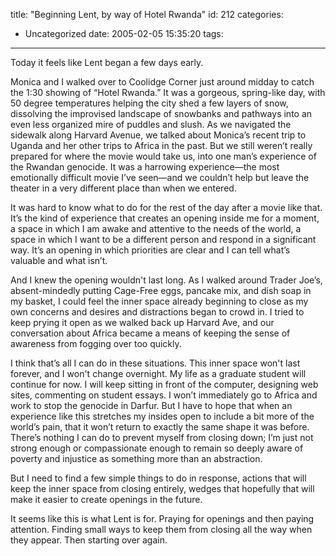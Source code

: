 title: "Beginning Lent, by way of Hotel Rwanda"
id: 212
categories:
  - Uncategorized
date: 2005-02-05 15:35:20
tags:
---

 Today it feels like  Lent began a few days early.

 Monica and I walked over to Coolidge Corner just around midday to catch the
  1:30 showing of “Hotel Rwanda.” It was a gorgeous, spring-like day, with 50
  degree temperatures helping the city shed a few layers of snow, dissolving
  the improvised landscape of snowbanks and pathways into an even less organized
  mire of puddles and slush. As we navigated the sidewalk along Harvard Avenue,
  we talked about Monica’s recent trip to Uganda and her other trips to Africa
  in the past. But we still weren’t really prepared for where the movie would
  take us, into one man’s experience of the Rwandan genocide. It was a harrowing
  experience—the most emotionally difficult movie I’ve seen—and we couldn’t help
  but leave the theater in a very different place than when we entered.

 It was hard to know what to do for the rest of the day after a movie like
  that. It’s the kind of experience that creates an opening inside me for a moment,
  a space in which I am awake and attentive to the needs of the world, a space
  in which I want to be a different person and respond in a significant way.
  It’s an opening in which priorities are clear and I can tell what’s valuable
  and what isn’t.

 And I knew the opening wouldn't last long. As I walked around Trader Joe’s,
  absent-mindedly putting Cage-Free eggs, pancake mix, and dish soap in my basket,
  I could feel the inner space already beginning to close as my own concerns
  and desires and distractions began to crowd in. I tried to keep prying it open
  as we walked back up Harvard Ave, and our conversation about Africa became
  a means of keeping the sense of awareness from fogging over too quickly.

 I think that’s all I can do in these situations. This inner space won't last forever, and I won't change overnight.
  My life as a graduate student will continue for now. I will keep sitting
  in front of the computer, designing web sites, commenting on student essays.
  I won’t immediately go to Africa and work to stop the genocide in Darfur. But
  I have to hope that when an experience like this stretches my insides open
  to include a bit more of the world’s pain, that it won’t return to exactly
  the same shape it was before. There’s nothing I can do to prevent myself from
  closing down; I’m just not strong enough or compassionate enough to remain
  so deeply aware of poverty and injustice as something more than an abstraction.

 But I need to find a few simple things to do in response, actions that will keep the inner space from closing entirely, wedges that hopefully that
  will make it easier to create openings in the future.

 It seems like this is what Lent is for. Praying for openings and then paying
  attention. Finding small ways to keep them from closing all the way when they
  appear. Then starting over again.